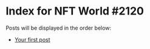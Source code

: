 # Index for NFT World #2120
Posts will be displayed in the order below:

- [Your first post](./001-first.md)

